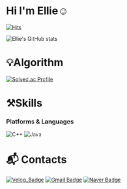 # Hi I'm Ellie☺️
[![Hits](https://hits.seeyoufarm.com/api/count/incr/badge.svg?url=https%3A%2F%2Fgithub.com/Ellie023&count_bg=%23069667&title_bg=%23D7B1DB&icon=&icon_color=%23E7E7E7&title=hits&edge_flat=false)](https://hits.seeyoufarm.com)

![Ellie's GitHub stats](https://github-readme-stats.vercel.app/api?username=yelin56&show_icons=true&theme=react)

# 💡Algorithm
[![Solved.ac Profile](http://mazassumnida.wtf/api/v2/generate_badge?boj=yelin23)](https://solved.ac/yelin23/)

# ⚒️Skills
### Platforms & Languages

![C++](https://img.shields.io/badge/C++-00599C.svg?&style=for-the-badge&logo=C++&logoColor=white)
![Java](https://img.shields.io/badge/Java-007396.svg?&style=for-the-badge&logo=Java&logoColor=white)

# :mailbox_with_mail: Contacts
[![Velog_Badge](http://img.shields.io/badge/Vlog-20C997?style=flat-square&logo=Velog&logoColor=white&link=https://velog.io/@yelin23)](https://velog.io/@yelin23/)
[![Gmail Badge](https://img.shields.io/badge/Gmail-d14836?style=flat-square&logo=Gmail&logoColor=white&link=mailto:sylin0820@ewhain.net)](mailto:sylin0820@ewhain.net)
[![Naver Badge](https://img.shields.io/badge/Naver-03C75A?style=flat-square&logo=Naver&logoColor=white&link=mailto:yelin820@naver.com)](mailto:yelin820@naver.com)
